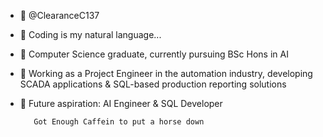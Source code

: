 - 👋 @ClearanceC137  
- 👀 Coding is my natural language...  
- 🌱 Computer Science graduate, currently pursuing BSc Hons in AI  
- 💼 Working as a Project Engineer in the automation industry, developing SCADA applications & SQL-based production reporting solutions  
- 🎯 Future aspiration: AI Engineer & SQL Developer


         Got Enough Caffein to put a horse down
